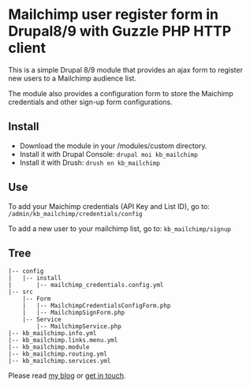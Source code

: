 # Mailchimp user register form in Drupal8/9 with Guzzle PHP HTTP client

This is a simple Drupal 8/9 module that provides an ajax form to register new users to a Mailchimp audience list. 

The module also provides a configuration form to store the Maichimp credentials and other sign-up form configurations.

Install
-------
- Download the module in your /modules/custom directory.
- Install it with Drupal Console: ```drupal moi kb_mailchimp```
- Install it with Drush: ```drush en kb_mailchimp```

Use
---
To add your Maichimp credentials (API Key and List ID), go to:
```/admin/kb_mailchimp/credentials/config```

To add a new user to your mailchimp list, go to:
```kb_mailchimp/signup```

Tree
------
```
|-- config
|   |-- install
|       |-- mailchimp_credentials.config.yml
|-- src
    |-- Form
    |   |-- MailchimpCredentialsConfigForm.php
    |   |-- MailchimpSignForm.php
    |-- Service
        |-- MailchimpService.php
|-- kb_mailchimp.info.yml
|-- kb_mailchimp.links.menu.yml
|-- kb_mailchimp.module
|-- kb_mailchimp.routing.yml
|-- kb_mailchimp.services.yml
```


Please read [my blog](http://karimboudjema.com/) or [get in touch](http://karimboudjema.com/en/contact).





